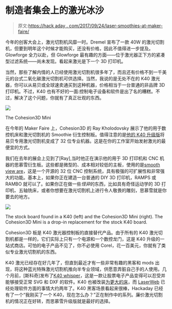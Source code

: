 # 制造者集会上的激光冰沙

> 原文:[https://hack aday . com/2017/09/24/laser-smoothies-at-maker-faire/](https://hackaday.com/2017/09/24/laser-smoothies-at-maker-faire/)

今年的创客大会上，激光切割机风靡一时。Dremel 宣布了一款 40W 的激光切割机，但要到明年这个时候才能购买，还没有价格，因此不值得进一步提及。Glowforge 全力以赴，但 Glowforge 最有趣的方面——位于激光器正下方的紧凑型过滤系统——尚未发现。看起来激光是下一个 3D 打印机。

当然，那些了解内情的人已经使用激光切割机很多年了，而且还有价格不到一千美元的台式二氧化碳激光切割机可供选择。当然，我说的是无处不在的 K40 激光器，你可以从易贝或全球速卖通买到这种机器，价格相当于一台普通的非品牌 3D 打印机。不过，K40 也有不好的一面:控制电子设备和软件是出了名的糟糕。不过，解决了这个问题，你就有了真正壮观的东西。

[![](../Images/518135dadd2dc96bcc51994a2d9525cf.png)](https://hackaday.com/wp-content/uploads/2017/09/coh3d.jpg)

The Cohesion3D Mini

在今年的 Maker Faire 上，Cohesion3D 的 Ray Kholodovsky 展示了他的用于数控机床和激光切割机的 Smoothie 衍生控制板。值得注意的是[他的 K40 升级版](http://cohesion3d.com/cohesion3d-mini-laser-upgrade-bundle/)将易贝专用激光切割机变成了 32 位专业机器。这是在你的工作室开始发射激光的最便宜的方式。

我们在去年的展会上见到了[Ray],当时他正在演示他的用于 3D 打印机和 CNC 机器的思慕雪衍生板。这些都是微型的、成本相对较低的主板，使用的是[smooth view are](http://smoothieware.org/)，这是一个开源的 32 位 CNC 控制系统，具有极强的可扩展性和非常强大的功能。基本上，如果你正在建造一台普通的 DIY 3D 打印机，RAMPS 或 RAMBO 就可以了。如果你正在做一些*怪异*的东西，比如具有奇怪运动学的 3D 打印机、五轴铣床，或者你想要在激光切割机上进行令人敬畏的雕刻，思慕雪就是你要去的地方。

[![](../Images/dabb45dee32b81f212a8250c04239a20.png)](https://hackaday.com/wp-content/uploads/2017/09/boardseedd.jpg)

The stock board found in a K40 (left) and the Cohesion3D Mini (right). The Cohesion3D Mini is a drop-in replacement for the stock K40 board.

Cohesion3D 板是 K40 激光器控制板的直接替代产品。由于所有的 K40 激光切割机都是一样的，它们实际上只有一个电源和一个数控龙门，这是 K40 升级的一站式商店。可怕的电子产品不见了，你不必使用 Corel，花一百美元，你就有了类似专业激光切割机的东西。

K40 激光已经存在好几年了，但直到最近才有一些非常有趣的黑客和 mods 出现，将这种蓝光特殊激光切割机推向半专业领域，供愿意弄脏自己手的人使用。几个月前，[斯科奇]发布了[K40 whisper](https://hackaday.com/2017/07/19/take-control-of-your-cheap-laser-cutter/)，这是一款让股票电子产品变得可以忍受并能够接受正常 SVG 和 DXF 的软件。K40 也被改装[为更大的床](https://hackaday.com/2017/04/24/laser-surgery-expanding-the-bed-of-a-cheap-chinese-laser-cutter/)，而 [LaserWeb](https://hackaday.com/2016/07/17/open-source-laser-cutter-software-gets-major-update-new-features/) 已经处理软件方面的事情大约两年了。K40 黑客场景看起来很棒，Hackaday 已经有了一个“我刚买了一个 K40，现在怎么办？”正在制作中的系列。廉价激光切割机的情况正在好转，而思慕雪升级版就是最好的选择。
